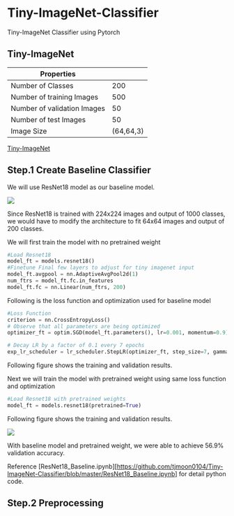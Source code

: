 # Tiny-ImageNet-Classifier
Tiny-ImageNet Classifier using Pytorch

## Tiny-ImageNet

| Properties                  |           |
| --------------------------- | --------- |
| Number of Classes           | 200       |
| Number of training Images   | 500       |
| Number of validation Images | 50        |
| Number of test Images       | 50        |
| Image Size                  | (64,64,3) |

[Tiny-ImageNet][Tiny-ImageNet]

## Step.1 Create Baseline Classifier

We will use ResNet18 model as our baseline model. 



![](https://www.researchgate.net/profile/Paolo_Napoletano/publication/322476121/figure/tbl1/AS:668726449946625@1536448218498/ResNet-18-Architecture.png)



Since ResNet18 is trained with 224x224 images and output of 1000 classes, we would have to modify the architecture to fit 64x64 images and output of 200 classes.



We will first train the model with no pretrained weight

```python
#Load Resnet18
model_ft = models.resnet18()
#Finetune Final few layers to adjust for tiny imagenet input
model_ft.avgpool = nn.AdaptiveAvgPool2d(1)
num_ftrs = model_ft.fc.in_features
model_ft.fc = nn.Linear(num_ftrs, 200)
```

Following is the loss function and optimization used for baseline model

```python
#Loss Function
criterion = nn.CrossEntropyLoss()
# Observe that all parameters are being optimized
optimizer_ft = optim.SGD(model_ft.parameters(), lr=0.001, momentum=0.9)

# Decay LR by a factor of 0.1 every 7 epochs
exp_lr_scheduler = lr_scheduler.StepLR(optimizer_ft, step_size=7, gamma=0.1)
```

Following figure shows the training and validation results. 



Next we will train the model with pretrained weight using same loss function and optimization

```python
#Load Resnet18 with pretrained weights
model_ft = models.resnet18(pretrained=True)
```



Following figure shows the training and validation results. 

![](https://github.com/tjmoon0104/Tiny-ImageNet-Classifier/blob/master/img/baseline.png?raw=true)

With baseline model and pretrained weight, we were able to achieve 56.9% validation accuracy.

Reference [ResNet18_Baseline.ipynb][https://github.com/tjmoon0104/Tiny-ImageNet-Classifier/blob/master/ResNet18_Baseline.ipynb] for detail python code.



## Step.2 Preprocessing









[Tiny-ImageNet]: https://tiny-imagenet.herokuapp.com/	"Link to Tiny-ImageNet"





